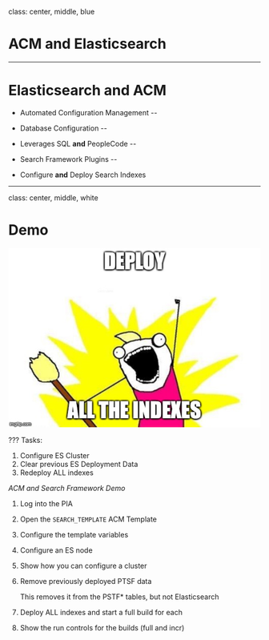 class: center, middle, blue

# ACM and Elasticsearch

---

# Elasticsearch and ACM

* Automated Configuration Management
--

* Database Configuration
--

* Leverages SQL **and** PeopleCode
--

* Search Framework Plugins
--

* Configure **and** Deploy Search Indexes

---

class: center, middle, white

# Demo

![Demo](../images/esacm.jpg)

???
Tasks:

1. Configure ES Cluster
1. Clear previous ES Deployment Data
1. Redeploy ALL indexes

*ACM and Search Framework Demo*

1. Log into the PIA
1. Open the `SEARCH_TEMPLATE` ACM Template
1. Configure the template variables
1. Configure an ES node 
1. Show how you can configure a cluster
1. Remove previously deployed PTSF data

    This removes it from the PSTF* tables, but not Elasticsearch

1. Deploy ALL indexes and start a full build for each
1. Show the run controls for the builds (full and incr)